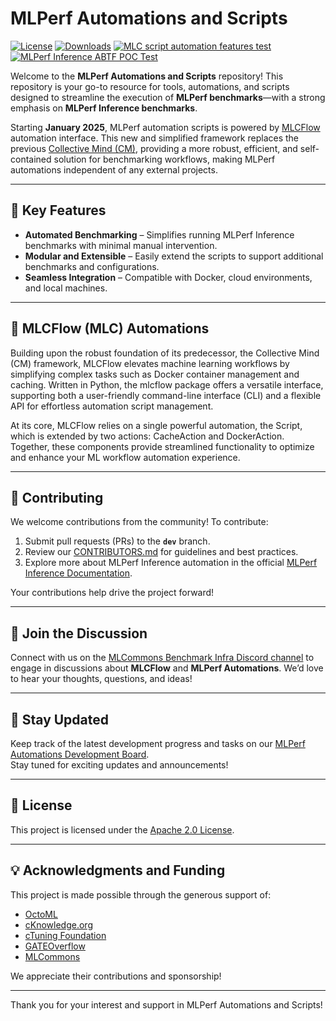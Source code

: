 # MLPerf Automations and Scripts

[![License](https://img.shields.io/badge/License-Apache%202.0-green)](LICENSE.md)
[![Downloads](https://static.pepy.tech/badge/mlcflow)](https://pepy.tech/project/mlcflow)
[![MLC script automation features test](https://github.com/mlcommons/mlperf-automations/actions/workflows/test-mlc-script-features.yml/badge.svg?cache-bust=1)](https://github.com/mlcommons/mlperf-automations/actions/workflows/test-mlc-script-features.yml)
[![MLPerf Inference ABTF POC Test](https://github.com/mlcommons/mlperf-automations/actions/workflows/test-mlperf-inference-abtf-poc.yml/badge.svg)](https://github.com/mlcommons/mlperf-automations/actions/workflows/test-mlperf-inference-abtf-poc.yml)


Welcome to the **MLPerf Automations and Scripts** repository! This repository is your go-to resource for tools, automations, and scripts designed to streamline the execution of **MLPerf benchmarks**—with a strong emphasis on **MLPerf Inference benchmarks**.

Starting **January 2025**, MLPerf automation scripts is powered by [MLCFlow](https://github.com/mlcommons/mlcflow) automation interface. This new and simplified framework replaces the previous [Collective Mind (CM)](https://github.com/mlcommons/ck/tree/master/cm), providing a more robust, efficient, and self-contained solution for benchmarking workflows, making MLPerf automations independent of any external projects. 


---

## 🚀 Key Features
- **Automated Benchmarking** – Simplifies running MLPerf Inference benchmarks with minimal manual intervention.
- **Modular and Extensible** – Easily extend the scripts to support additional benchmarks and configurations.
- **Seamless Integration** – Compatible with Docker, cloud environments, and local machines.

---

## 🧰 MLCFlow (MLC) Automations

Building upon the robust foundation of its predecessor, the Collective Mind (CM) framework, MLCFlow elevates machine learning workflows by simplifying complex tasks such as Docker container management and caching. Written in Python, the mlcflow package offers a versatile interface, supporting both a user-friendly command-line interface (CLI) and a flexible API for effortless automation script management.

At its core, MLCFlow relies on a single powerful automation, the Script, which is extended by two actions: CacheAction and DockerAction. Together, these components provide streamlined functionality to optimize and enhance your ML workflow automation experience.

---

## 🤝 Contributing
We welcome contributions from the community! To contribute:
1. Submit pull requests (PRs) to the **`dev`** branch.
2. Review our [CONTRIBUTORS.md](here) for guidelines and best practices.
3. Explore more about MLPerf Inference automation in the official [MLPerf Inference Documentation](https://docs.mlcommons.org/inference/).

Your contributions help drive the project forward!


---

## 💬 Join the Discussion  
Connect with us on the [MLCommons Benchmark Infra Discord channel](https://discord.gg/T9rHVwQFNX) to engage in discussions about **MLCFlow** and **MLPerf Automations**. We’d love to hear your thoughts, questions, and ideas!  

---

## 📰 Stay Updated  
Keep track of the latest development progress and tasks on our [MLPerf Automations Development Board](https://github.com/orgs/mlcommons/projects/50/views/7?sliceBy%5Bvalue%5D=_noValue).  
Stay tuned for exciting updates and announcements!  

---

## 📄 License
This project is licensed under the [Apache 2.0 License](LICENSE.md).

---

## 💡 Acknowledgments and Funding
This project is made possible through the generous support of:
- [OctoML](https://octoml.ai)
- [cKnowledge.org](https://cKnowledge.org)
- [cTuning Foundation](https://cTuning.org)
- [GATEOverflow](https://gateoverflow.in)
- [MLCommons](https://mlcommons.org)

We appreciate their contributions and sponsorship!

---

Thank you for your interest and support in MLPerf Automations and Scripts!
